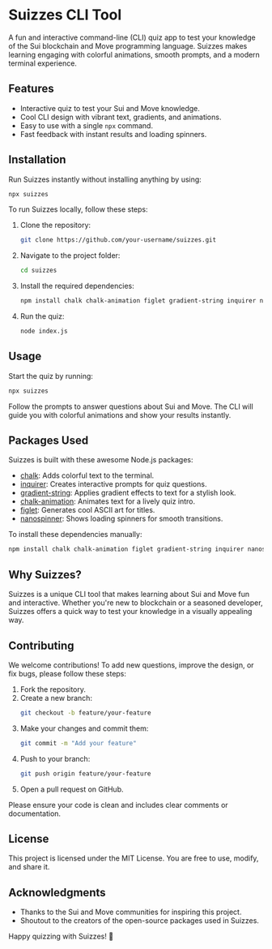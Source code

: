 # Suizzes CLI Tool

A fun and interactive command-line (CLI) quiz app to test your knowledge of the Sui blockchain and Move programming language. Suizzes makes learning engaging with colorful animations, smooth prompts, and a modern terminal experience.

## Features

- Interactive quiz to test your Sui and Move knowledge.
- Cool CLI design with vibrant text, gradients, and animations.
- Easy to use with a single `npx` command.
- Fast feedback with instant results and loading spinners.

## Installation

Run Suizzes instantly without installing anything by using:

```bash
npx suizzes
```

To run Suizzes locally, follow these steps:

1. Clone the repository:
   ```bash
   git clone https://github.com/your-username/suizzes.git
   ```
2. Navigate to the project folder:
   ```bash
   cd suizzes
   ```
3. Install the required dependencies:
   ```bash
   npm install chalk chalk-animation figlet gradient-string inquirer nanospinner
   ```
4. Run the quiz:
   ```bash
   node index.js
   ```

## Usage

Start the quiz by running:

```bash
npx suizzes
```

Follow the prompts to answer questions about Sui and Move. The CLI will guide you with colorful animations and show your results instantly.

## Packages Used

Suizzes is built with these awesome Node.js packages:

- [chalk](https://github.com/chalk/chalk): Adds colorful text to the terminal.
- [inquirer](https://github.com/SBoudrias/Inquirer.js): Creates interactive prompts for quiz questions.
- [gradient-string](https://github.com/bokub/gradient-string): Applies gradient effects to text for a stylish look.
- [chalk-animation](https://github.com/bokub/chalk-animation): Animates text for a lively quiz intro.
- [figlet](https://github.com/patorjk/figlet.js): Generates cool ASCII art for titles.
- [nanospinner](https://github.com/usmanyunusov/nanospinner): Shows loading spinners for smooth transitions.

To install these dependencies manually:

```bash
npm install chalk chalk-animation figlet gradient-string inquirer nanospinner
```

## Why Suizzes?

Suizzes is a unique CLI tool that makes learning about Sui and Move fun and interactive. Whether you're new to blockchain or a seasoned developer, Suizzes offers a quick way to test your knowledge in a visually appealing way.

## Contributing

We welcome contributions! To add new questions, improve the design, or fix bugs, please follow these steps:

1. Fork the repository.
2. Create a new branch:
   ```bash
   git checkout -b feature/your-feature
   ```
3. Make your changes and commit them:
   ```bash
   git commit -m "Add your feature"
   ```
4. Push to your branch:
   ```bash
   git push origin feature/your-feature
   ```
5. Open a pull request on GitHub.

Please ensure your code is clean and includes clear comments or documentation.

## License

This project is licensed under the MIT License. You are free to use, modify, and share it.

## Acknowledgments

- Thanks to the Sui and Move communities for inspiring this project.
- Shoutout to the creators of the open-source packages used in Suizzes.

Happy quizzing with Suizzes! 🚀